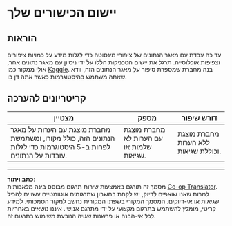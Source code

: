 <!--
CO_OP_TRANSLATOR_METADATA:
{
  "original_hash": "40eeb9b9f94009c537c7811f9f27f037",
  "translation_date": "2025-08-28T15:45:14+00:00",
  "source_file": "3-Data-Visualization/10-visualization-distributions/assignment.md",
  "language_code": "he"
}
-->
# יישום הכישורים שלך

## הוראות

עד כה עבדת עם מאגר הנתונים של ציפורי מינסוטה כדי לגלות מידע על כמויות ציפורים וצפיפות אוכלוסייה. תרגל את יישום הטכניקות הללו על ידי ניסיון עם מאגר נתונים אחר, אולי ממקור כמו [Kaggle](https://www.kaggle.com/). בנה מחברת שמספרת סיפור על מאגר הנתונים הזה, וודא שאתה משתמש בהיסטוגרמות כאשר אתה דן בו.

## קריטריונים להערכה

מצטיין | מספק | דורש שיפור  
--- | --- | ---  
מחברת מוצגת עם הערות על מאגר הנתונים הזה, כולל מקורו, ומשתמשת לפחות ב-5 היסטוגרמות כדי לגלות עובדות על הנתונים. | מחברת מוצגת עם הערות לא שלמות או שגיאות. | מחברת מוצגת ללא הערות וכוללת שגיאות.  

---

**כתב ויתור**:  
מסמך זה תורגם באמצעות שירות תרגום מבוסס בינה מלאכותית [Co-op Translator](https://github.com/Azure/co-op-translator). למרות שאנו שואפים לדיוק, יש לקחת בחשבון שתרגומים אוטומטיים עשויים להכיל שגיאות או אי-דיוקים. המסמך המקורי בשפתו המקורית נחשב למקור הסמכותי. למידע קריטי, מומלץ להשתמש בתרגום מקצועי על ידי מתרגם אנושי. איננו נושאים באחריות לכל אי-הבנה או פרשנות שגויה הנובעת משימוש בתרגום זה.